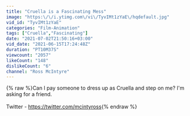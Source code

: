 ```yaml
---
title: "Cruella is a Fascinating Mess"
image: "https:\/\/i.ytimg.com\/vi\/TyvIMt1zYaE\/hqdefault.jpg"
vid_id: "TyvIMt1zYaE"
categories: "Film-Animation"
tags: ["Cruella","Fascinating"]
date: "2021-07-02T21:50:16+03:00"
vid_date: "2021-06-15T17:24:48Z"
duration: "PT10M37S"
viewcount: "2057"
likeCount: "148"
dislikeCount: "6"
channel: "Ross McIntyre"
---
```

{% raw %}Can I pay someone to dress up as Cruella and step on me? I'm asking for a friend.<br /><br />Twitter - <a rel="nofollow" target="blank" href="https://twitter.com/mcintyross">https://twitter.com/mcintyross</a>{% endraw %}
